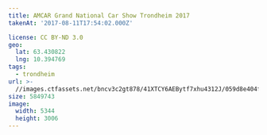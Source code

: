 ```yaml
---
title: AMCAR Grand National Car Show Trondheim 2017
takenAt: '2017-08-11T17:54:02.000Z'

license: CC BY-ND 3.0
geo:
  lat: 63.430822
  lng: 10.394769
tags:
  - trondheim
url: >-
  //images.ctfassets.net/bncv3c2gt878/41XTCY6AEBytf7xhu4312J/059d8e404fc3b47e90b8577441a42b60/amcar-grand-national-car-show-trondheim-2017_36371000061_o
size: 5849743
image:
  width: 5344
  height: 3006
---
```

